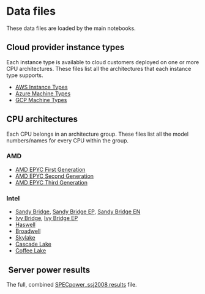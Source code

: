 # Data files

These data files are loaded by the main notebooks.

## Cloud provider instance types

Each instance type is available to cloud customers deployed on one or more CPU
architectures. These files list all the architectures that each instance type
supports.

- [AWS Instance Types](https://aws.amazon.com/ec2/instance-types/)
- [Azure Machine
  Types](https://azure.microsoft.com/en-us/pricing/details/virtual-machines/linux/)
- [GCP Machine Types](https://cloud.google.com/compute/docs/machine-types)

## CPU architectures

Each CPU belongs in an architecture group. These files list all the model
numbers/names for every CPU within the group.

### AMD

- [AMD EPYC First Generation](https://www.amd.com/en/products/epyc-7000-series)
- [AMD EPYC Second Generation](https://www.amd.com/en/processors/epyc-7002-series)
- [AMD EPYC Third Generation](https://www.amd.com/en/processors/epyc-7003-series)

### Intel

- [Sandy
  Bridge](https://ark.intel.com/content/www/us/en/ark/products/codename/29900/sandy-bridge.html#@Server),
  [Sandy Bridge
  EP](https://ark.intel.com/content/www/us/en/ark/products/codename/64276/sandy-bridge-ep.html#@Server),
  [Sandy Bridge
  EN](https://ark.intel.com/content/www/us/en/ark/products/codename/64275/sandy-bridge-en.html#@Server)
- [Ivy
  Bridge](https://ark.intel.com/content/www/us/en/ark/products/codename/29902/ivy-bridge.html#@Server),
  [Ivy Bridge
  EP](https://ark.intel.com/content/www/us/en/ark/products/codename/68926/products-formerly-ivy-bridge-ep.html#@Server)
- [Haswell](https://ark.intel.com/content/www/us/en/ark/products/codename/42174/haswell.html#@Server)
- [Broadwell](https://ark.intel.com/content/www/us/en/ark/products/codename/38530/broadwell.html#@Server)
- [Skylake](https://ark.intel.com/content/www/us/en/ark/products/codename/37572/skylake.html#@Server)
- [Cascade
  Lake](https://ark.intel.com/content/www/us/en/ark/products/codename/124664/cascade-lake.html#@Server)
- [Coffee
  Lake](https://ark.intel.com/content/www/us/en/ark/products/codename/97787/products-formerly-coffee-lake.html#@Server)

##  Server power results

The full, combined [SPECpower_ssj2008 results](https://www.spec.org/power_ssj2008/results/) file.

